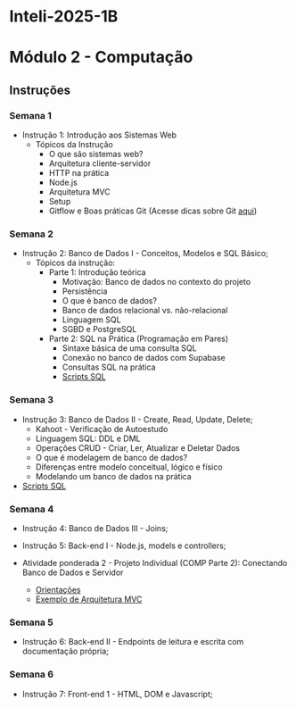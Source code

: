 # Inteli-2025-1B

# Módulo 2 - Computação

## Instruções
### Semana 1
- Instrução 1: Introdução aos Sistemas Web
  - Tópicos da Instrução
    - O que são sistemas web?
    - Arquitetura cliente-servidor
    - HTTP na prática
    - Node.js
    - Arquitetura MVC
    - Setup
    - Gitflow e Boas práticas Git (Acesse dicas sobre Git [aqui](https://github.com/kterra/Inteli-2024-1B/blob/main/materiais/dicas-git/README.md))


### Semana 2
- Instrução 2: Banco de Dados I - Conceitos, Modelos e SQL Básico;
  - Tópicos da instrução:
    - Parte 1: Introdução teórica
      - Motivação: Banco de dados no contexto do projeto
      - Persistência
      - O que é banco de dados?
      - Banco de dados relacional vs. não-relacional
      - Linguagem SQL
      - SGBD e PostgreSQL
    - Parte 2: SQL na Prática (Programação em Pares)
      - Sintaxe básica de uma consulta SQL
      - Conexão no banco de dados com Supabase
      - Consultas SQL na prática
      - [Scripts SQL](https://github.com/kterra/Inteli-2025-1B/tree/main/semana02/schema_bd.sql)

### Semana 3
- Instrução 3: Banco de Dados II - Create, Read, Update, Delete;
    - Kahoot - Verificação de Autoestudo
    - Linguagem SQL: DDL e DML
    - Operações CRUD - Criar, Ler, Atualizar e Deletar Dados
    - O que é modelagem de banco de dados?
    - Diferenças entre modelo conceitual, lógico e físico
    - Modelando um banco de dados na prática
- [Scripts SQL](https://github.com/kterra/Inteli-2025-1B/tree/main/semana03/praticaCRUD.sql)


### Semana 4
- Instrução 4: Banco de Dados III - Joins; 

- Instrução 5: Back-end I - Node.js, models e controllers;

- Atividade ponderada 2 - Projeto Individual (COMP Parte 2): Conectando Banco de Dados e Servidor
    - [Orientações](https://github.com/InteliContent/ponderadaM2-B/blob/main/Comp_Ponderada2.md)
    - [Exemplo de Arquitetura MVC](https://github.com/kterra/Inteli-2024-1B/blob/main/materiais/ponderada-2/README.md)

### Semana 5
- Instrução 6: Back-end II - Endpoints de leitura e escrita com documentação própria;

### Semana 6
- Instrução 7: Front-end 1 - HTML, DOM e Javascript;

 